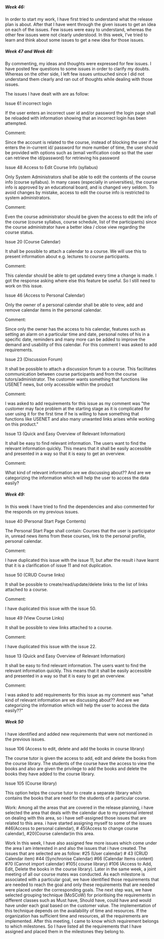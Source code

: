 <h5>Week 46:</h5>

In order to start my work, I have first tried to understand what the release plan is about. After that I have went through the given issues to get an idea on each of the issues. Few issues were easy to understand, whereas the other few issues were not clearly understood. In this week, I’ve tried to learn and think about some issues to get a new idea for those issues.     


<h5>Week 47 and Week 48:</h5>


By commenting, my ideas and thoughts were expressed for few issues. I have posted few questions to some issues in order to clarify my doubts. Whereas on the other side, I left few issues untouched since I did not understand them clearly and ran out of thoughts while dealing with those issues.   

The issues I have dealt with are as follow:

 Issue 61 incorrect login 

If the user enters an incorrect user id and/or password the login page shall be reloaded with information showing that an incorrect login has been attempted.

Comment:

Since the account is related to the course, instead of blocking the user if he enters the in-current id/ password for more number of time, the user should be provided with options such as (email verification code so that the user can retrieve the id/password) for retrieving his password

Issue 48 Access to Edit Course Info (syllabus) 

Only System Administrators shall be able to edit the contents of the course info (course syllabus). In many cases (especially in universities), the course info is approved by an educational board, and is changed very seldom. To avoid changes by mistake, access to edit the course info is restricted to system administrators.

Comment:

Even the course administrator should be given the access to edit the info of the course (course syllabus, course schedule, list of the participants) since the course administrator have a better idea / close view regarding the course status.

Issue 20 (Course Calendar)

It shall be possible to attach a calendar to a course.
We will use this to present information about e.g. lectures to course participants.

Comment: 

This calendar should be able to get updated every time a change is made.
I got the response asking where else this feature be useful. So I still need to work on this issue.

Issue 46 (Access to Personal Calendar)

Only the owner of a personal calendar shall be able to view, add and remove calendar items in the personal calendar.

Comment: 

Since only the owner has the access to his calendar, features such as setting an alarm on a particular time and date, personal notes of his in a specific date, reminders and many more can be added to improve the demand and usability of this calendar. For this comment I was asked to add requirements.

Issue 23 (Discussion Forum)

It shall be possible to attach a discussion forum to a course. This facilitates communication between course participants and from the course tutors/administrator. The customer wants something that functions like USENET news, but only accessible within the product

Comment: 

I was asked to add requirements for this issue as my comment was "the customer may face problem at the starting stage as it is complicated for user using it for the first time if he is willing to have something that functions like USENET and also many unwanted links arises while working on this product."

Issue 13 (Quick and Easy Overview of Relevant Information)

It shall be easy to find relevant information.
The users want to find the relevant information quickly. This means that it shall be easily accessible and presented in a way so that it is easy to get an overview.

Comment: 

What kind of relevant information are we discussing about?? And are we categorizing the information which will help the user to access the data easily?


<h5>Week 49:</h5>


In this week I have tried to find the dependencies and also commented for the responds on my previous issues.

Issue 40 (Personal Start Page Contents)

The Personal Start Page shall contain: Courses that the user is participator in, unread news items from these courses, link to the personal profile, personal calendar.

Comment: 

I have duplicated this issue with the issue 11, but after the result i have learnt that it is a clarification of issue 11 and not duplication.

Issue 50 (CRUD Course links)

It shall be possible to create/read/update/delete links to the list of links attached to a course.

Comment: 

I have duplicated this issue with the issue 50.

Issue 49 (View Course Links)

It shall be possible to view links attached to a course.

Comment: 

I have duplicated this issue with the issue 22.

Issue 13 (Quick and Easy Overview of Relevant Information)

It shall be easy to find relevant information.
The users want to find the relevant information quickly. This means that it shall be easily accessible and presented in a way so that it is easy to get an overview.

Comment: 

I was asked to add requirements for this issue as my comment was "what kind of relevant information are we discussing about?? And are we categorizing the information which will help the user to access the data easily??"

<h5>Week 50</h5>

I have identified and added new requirements that were not mentioned in the previous issues.

Issue 106 (Access to edit, delete and add the books in course library)

The course tutor is given the access to add, edit and delete the books from the course library.
The students of the course have the access to view the books and also are given the privilege to add the books and delete the books they have added to the course library.

Issue 105 (Course library)

This option helps the course tutor to create a separate library which contains the books that are need for the students of a particular course.


Work:
Among all the areas that are covered in the release planning, i have selected the area that deals with the calendar due to my personal interest on dealing with this area, so i have self-assigned those issues that are related to this area.
i have started assigning myself to some of the issues #46(Access to personal calendar), # 45(Access to change course calendar), #20(Course calendar)in this area.

Work 
In this week, I have also assigned few more issues which come under the area I am interested in and also the issues that i have created.  The issues that are selected are as follow: #25 (User calendar) # 43 (CRUD Calendar item) #44 (Synchronise Calendar) #66 (Calendar Items content) #70 (Cannot import calendar) #105( course library) #106 (Access to Add, Edit, Delete the books in the course library). Later in the same week, a joint meeting of all our course mates was conducted. As each milestone is associated with a particular goal, we have identified those requirements that are needed to reach the goal and only these requirements that are needed were placed under the corresponding goals. The next step was, we have selected grouping technique (MoSCoW) for prioritising the requirements in different classes such as Must have, Should have, could have and would have under each goal based on the customer value. The implementation of this technique depends on the availability of time and resources. If the organization has sufficient time and resources, all the requirements are implemented. After this meeting, I came to know which requirement belongs to which milestones. So I have listed all the requirements that I have assigned and placed them in the milestones they belong to.



